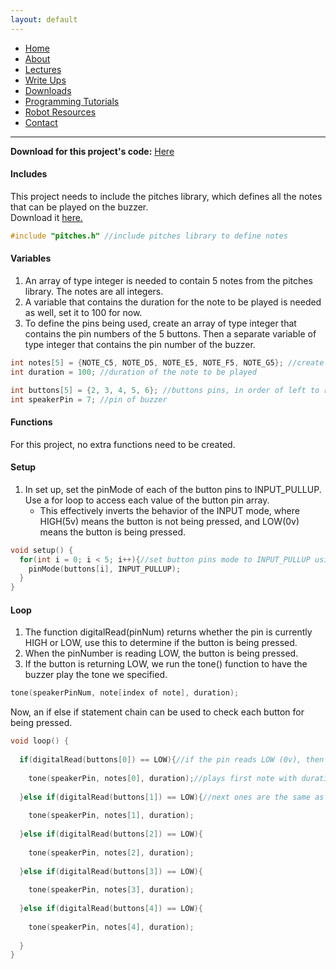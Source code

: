 ```yaml
---
layout: default
---
```

* [Home](../../index.md)
* [About](../About.md)
* [Lectures](../Lectures.md)
* [Write Ups](../Write_Ups.md)
* [Downloads](../Downloads.md)
* [Programming Tutorials](../Programming_Tutorials.md)
* [Robot Resources](../Robot_Resources.md)
* [Contact](../Contact.md)

* * *

**Download for this project's code:** [Here](https://goo.gl/JVeKwG)

#### Includes
This project needs to include the pitches library, which defines all the notes that can be played on the buzzer.  
Download it [here.](https://goo.gl/P8tdAc)
```c++
#include "pitches.h" //include pitches library to define notes
```
#### Variables
1. An array of type integer is needed to contain 5 notes from the pitches library. The notes are all integers.  
2. A variable that contains the duration for the note to be played is needed as well, set it to 100 for now.  
3. To define the pins being used, create an array of type integer that contains the pin numbers of the 5 buttons. Then a separate variable of type integer that contains the pin number of the buzzer.

```c++
int notes[5] = {NOTE_C5, NOTE_D5, NOTE_E5, NOTE_F5, NOTE_G5}; //create five notes for buzzer to play, notes are of type int
int duration = 100; //duration of the note to be played

int buttons[5] = {2, 3, 4, 5, 6}; //buttons pins, in order of left to right
int speakerPin = 7; //pin of buzzer
```
#### Functions
For this project, no extra functions need to be created.
#### Setup
1. In set up, set the pinMode of each of the button pins to INPUT_PULLUP. Use a for loop to access each value of the button pin array.  
	- This effectively inverts the behavior of the INPUT mode, where HIGH(5v) means the button is not being pressed, and LOW(0v) means the button is being pressed.

```c++
void setup() {
  for(int i = 0; i < 5; i++){//set button pins mode to INPUT_PULLUP using a for loop
    pinMode(buttons[i], INPUT_PULLUP);
  }
}
```
#### Loop
1. The function digitalRead(pinNum) returns whether the pin is currently HIGH or LOW, use this to determine if the button is being pressed.  
2. When the pinNumber is reading LOW, the button is being pressed.  
3. If the button is returning LOW, we run the tone() function to have the buzzer play the tone we specified.

```c++
tone(speakerPinNum, note[index of note], duration);
```
Now, an if else if statement chain can be used to check each button for being pressed.

```c++
void loop() {  
  
  if(digitalRead(buttons[0]) == LOW){//if the pin reads LOW (0v), then play the tone
    
    tone(speakerPin, notes[0], duration);//plays first note with duration defined above.
    
  }else if(digitalRead(buttons[1]) == LOW){//next ones are the same as above except with next button and note.
    
    tone(speakerPin, notes[1], duration);
    
  }else if(digitalRead(buttons[2]) == LOW){
    
    tone(speakerPin, notes[2], duration);
    
  }else if(digitalRead(buttons[3]) == LOW){
    
    tone(speakerPin, notes[3], duration);
    
  }else if(digitalRead(buttons[4]) == LOW){
    
    tone(speakerPin, notes[4], duration);
    
  }
}
```
